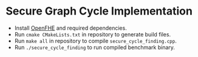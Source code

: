 <!-- Install OpenFHE -->
<!-- Run: cmake .. -->
<!-- Run: make all -->

# Secure Graph Cycle Implementation

- Install [OpenFHE](https://openfhe-development.readthedocs.io/en/latest/sphinx_rsts/intro/installation/installation.html) and required dependencies.
- Run `cmake CMakeLists.txt` in repository to generate build files.
- Run `make all` in repository to compile `secure_cycle_finding.cpp`.
- Run `./secure_cycle_finding` to run compiled benchmark binary.
